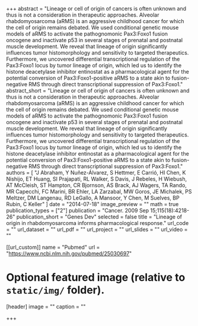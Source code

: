 +++
abstract = "Lineage or cell of origin of cancers is often unknown and thus is not a consideration in therapeutic approaches. Alveolar rhabdomyosarcoma (aRMS) is an aggressive childhood cancer for which the cell of origin remains debated. We used conditional genetic mouse models of aRMS to activate the pathognomonic Pax3:Foxo1 fusion oncogene and inactivate p53 in several stages of prenatal and postnatal muscle development. We reveal that lineage of origin significantly influences tumor histomorphology and sensitivity to targeted therapeutics. Furthermore, we uncovered differential transcriptional regulation of the Pax3:Foxo1 locus by tumor lineage of origin, which led us to identify the histone deacetylase inhibitor entinostat as a pharmacological agent for the potential conversion of Pax3:Foxo1-positive aRMS to a state akin to fusion-negative RMS through direct transcriptional suppression of Pax3:Foxo1."
abstract_short = "Lineage or cell of origin of cancers is often unknown and thus is not a consideration in therapeutic approaches. Alveolar rhabdomyosarcoma (aRMS) is an aggressive childhood cancer for which the cell of origin remains debated. We used conditional genetic mouse models of aRMS to activate the pathognomonic Pax3:Foxo1 fusion oncogene and inactivate p53 in several stages of prenatal and postnatal muscle development. We reveal that lineage of origin significantly influences tumor histomorphology and sensitivity to targeted therapeutics. Furthermore, we uncovered differential transcriptional regulation of the Pax3:Foxo1 locus by tumor lineage of origin, which led us to identify the histone deacetylase inhibitor entinostat as a pharmacological agent for the potential conversion of Pax3:Foxo1-positive aRMS to a state akin to fusion-negative RMS through direct transcriptional suppression of Pax3:Foxo1."
authors = [ "J Abraham, Y Nuñez-Álvarez, S Hettmer, E Carrió, HI Chen, K Nishijo, ET Huang, SI Prajapati, RL Walker, S Davis, J Rebeles, H Wiebush, AT McCleish, ST Hampton, CR Bjornson, AS Brack, AJ Wagers, TA Rando, MR Capecchi, FC Marini, BR Ehler, LA Zarzabal, MW Goros, JE Michalek, PS Meltzer, DM Langenau, RD LeGallo, A Mansoor, Y Chen, M Suelves, BP Rubin, C Keller"  ] 
date = "2014-07-18"
image_preview = ""
math = true
publication_types = ["2"] 
publication = "Cancer. 2009 Sep 15;115(18):4218-26"
publication_short = "Genes Dev"
selected = false
title = "Lineage of origin in rhabdomyosarcoma informs pharmacological response."
url_code = ""
url_dataset = ""
url_pdf = ""
url_project = ""
url_slides = ""
url_video = ""

[[url_custom]]
name = "Pubmed"
url = "https://www.ncbi.nlm.nih.gov/pubmed/25030697"

# Optional featured image (relative to `static/img/` folder).
[header]
image = ""
caption = ""

+++

